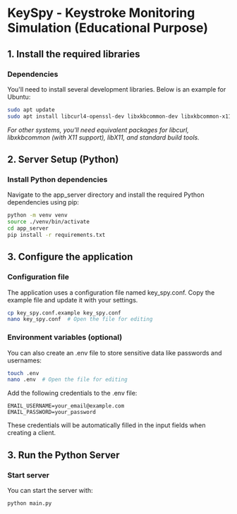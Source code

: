# KeySpy - Keystroke Monitoring Simulation (Educational Purpose)

## 1. Install the required libraries

### Dependencies
You'll need to install several development libraries. Below is an example for Ubuntu:
```bash
sudo apt update
sudo apt install libcurl4-openssl-dev libxkbcommon-dev libxkbcommon-x11-dev libx11-dev libx11-xcb-dev gcc make python3 python3-venv
```

*For other systems, you'll need equivalent packages for libcurl, libxkbcommon (with X11 support), libX11, and standard build tools.*

## 2. Server Setup (Python)
### Install Python dependencies
Navigate to the app_server directory and install the required Python dependencies using pip:
```bash
python -m venv venv
source ./venv/bin/activate
cd app_server
pip install -r requirements.txt
```

## 3. Configure the application
### Configuration file
The application uses a configuration file named key_spy.conf.
Copy the example file and update it with your settings.
```bash
cp key_spy.conf.example key_spy.conf
nano key_spy.conf  # Open the file for editing
```
### Environment variables (optional)
You can also create an .env file to store sensitive data like passwords and usernames:
```bash
touch .env
nano .env  # Open the file for editing
```
Add the following credentials to the .env file:
```
EMAIL_USERNAME=your_email@example.com
EMAIL_PASSWORD=your_password
```
These credentials will be automatically filled in the input fields when creating a client.
## 3. Run the Python Server
### Start server
You can start the server with:
```bash
python main.py
```